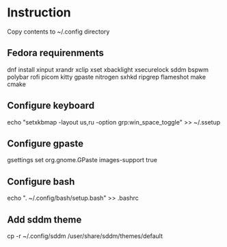 # Instruction

Copy contents to ~/.config directory

## Fedora requirenments
dnf install xinput xrandr xclip xset xbacklight xsecurelock  sddm bspwm polybar rofi picom  kitty gpaste nitrogen sxhkd ripgrep flameshot make cmake

## Configure keyboard
echo "setxkbmap -layout us,ru -option grp:win_space_toggle" >> ~/.ssetup

## Configure gpaste
gsettings set org.gnome.GPaste images-support true

## Configure bash
echo ". ~/.config/bash/setup.bash" >> .bashrc

## Add sddm theme
cp -r ~/.config/sddm /user/share/sddm/themes/default
